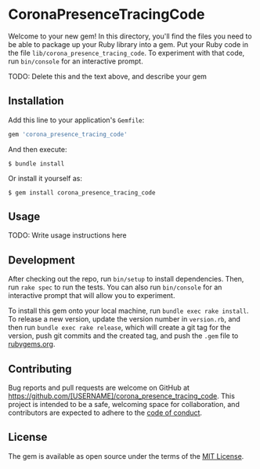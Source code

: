 # CoronaPresenceTracingCode

Welcome to your new gem! In this directory, you'll find the files you need to be able to package up your Ruby library into a gem. Put your Ruby code in the file `lib/corona_presence_tracing_code`. To experiment with that code, run `bin/console` for an interactive prompt.

TODO: Delete this and the text above, and describe your gem

## Installation

Add this line to your application's `Gemfile`:

```ruby
gem 'corona_presence_tracing_code'
```

And then execute:

    $ bundle install

Or install it yourself as:

    $ gem install corona_presence_tracing_code

## Usage

TODO: Write usage instructions here

## Development

After checking out the repo, run `bin/setup` to install dependencies. Then, run `rake spec` to run the tests. You can also run `bin/console` for an interactive prompt that will allow you to experiment.

To install this gem onto your local machine, run `bundle exec rake install`. To release a new version, update the version number in `version.rb`, and then run `bundle exec rake release`, which will create a git tag for the version, push git commits and the created tag, and push the `.gem` file to [rubygems.org](https://rubygems.org).

## Contributing

Bug reports and pull requests are welcome on GitHub at https://github.com/[USERNAME]/corona_presence_tracing_code. This project is intended to be a safe, welcoming space for collaboration, and contributors are expected to adhere to the [code of conduct](https://github.com/[USERNAME]/corona_presence_tracing_code/blob/master/CODE_OF_CONDUCT.md).

## License

The gem is available as open source under the terms of the [MIT License](https://opensource.org/licenses/MIT).
